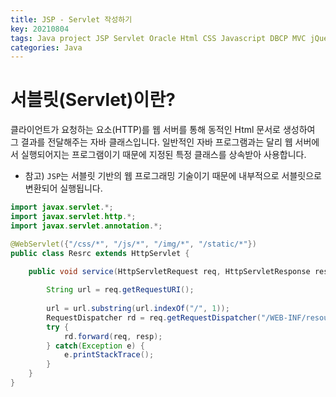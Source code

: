 ```yaml
---
title: JSP - Servlet 작성하기
key: 20210804
tags: Java project JSP Servlet Oracle Html CSS Javascript DBCP MVC jQuery Eclipse
categories: Java
---
```


# 서블릿(Servlet)이란?

클라이언트가 요청하는 요소(HTTP)를 웹 서버를 통해 동적인 Html 문서로 생성하여 그 결과를 전달해주는 자바 클래스입니다. 일반적인 자바 프로그램과는 달리 웹 서버에서 실행되어지는 프로그램이기 때문에 지정된 특정 클래스를 상속받아 사용합니다.  

* 참고) `JSP`는 서블릿 기반의 웹 프로그래밍 기술이기 때문에 내부적으로 서블릿으로 변환되어 실행됩니다.  

~~~java
import javax.servlet.*;
import javax.servlet.http.*;
import javax.servlet.annotation.*;

@WebServlet({"/css/*", "/js/*", "/img/*", "/static/*"})
public class Resrc extends HttpServlet {

	public void service(HttpServletRequest req, HttpServletResponse resp) {
		
		String url = req.getRequestURI(); 
						
		url = url.substring(url.indexOf("/", 1));	
		RequestDispatcher rd = req.getRequestDispatcher("/WEB-INF/resources" + url);
		try {
			rd.forward(req, resp);
		} catch(Exception e) {
			e.printStackTrace();
		}		
	}
}
~~~